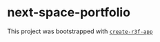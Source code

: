 # next-space-portfolio

This project was bootstrapped with [`create-r3f-app`](https://github.com/utsuboco/create-r3f-app)